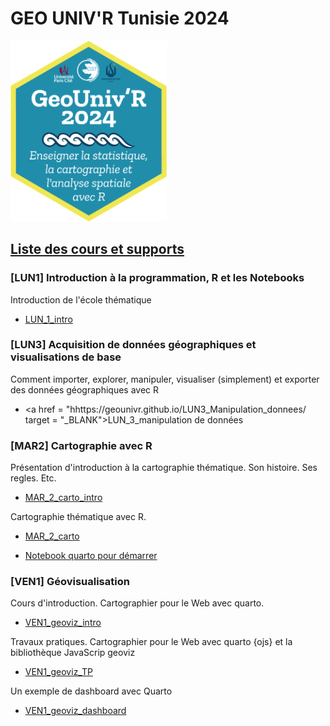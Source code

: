 # GEO UNIV'R Tunisie 2024

<img src = "logo.png" width = "250px"/>

## <ins>Liste des cours et supports</ins>


### [LUN1] Introduction à la programmation, R et les Notebooks 

Introduction de l'école thématique

- <a href = "https://geounivr.github.io/LUN1_intro/#/title-slide" target = "_BLANK">LUN_1_intro</a>


### [LUN3] Acquisition de données géographiques et visualisations de base 

Comment importer, explorer, manipuler, visualiser (simplement) et exporter des données géographiques avec R

- <a href = "hhttps://geounivr.github.io/LUN3_Manipulation_donnees/ target = "_BLANK">LUN_3_manipulation de données


### [MAR2] Cartographie avec R

Présentation d'introduction à la cartographie thématique. Son histoire. Ses regles. Etc.

- <a href = "https://neocarto.github.io/geounivr2024/MAR_2_carto_intro/docs/index.html" target = "_BLANK">MAR_2_carto_intro</a>

Cartographie thématique avec R.

- <a href = "https://neocarto.github.io/geounivr2024/MAR_2_carto/index.html" target = "_BLANK">MAR_2_carto</a>

- <a href = "https://github.com/neocarto/geounivr2024/raw/main/carto.zip" target = "_BLANK">Notebook quarto pour démarrer</a>

### [VEN1] Géovisualisation

Cours d'introduction. Cartographier pour le Web avec quarto.

- <a href = "https://neocarto.github.io/geounivr2024/VEN1_geoviz_intro/docs/index.html" target = "_BLANK">VEN1_geoviz_intro</a>

Travaux pratiques. Cartographier pour le Web avec quarto {ojs} et la bibliothèque JavaScrip geoviz

- <a href = "https://neocarto.github.io/geounivr2024/VEN1_geoviz_TP/docs/index.html" target = "_BLANK">VEN1_geoviz_TP</a>

Un exemple de dashboard avec Quarto

- <a href = "https://neocarto.github.io/geounivr2024/VEN1_geoviz_dashboard/index.html" target = "_BLANK">VEN1_geoviz_dashboard</a>


